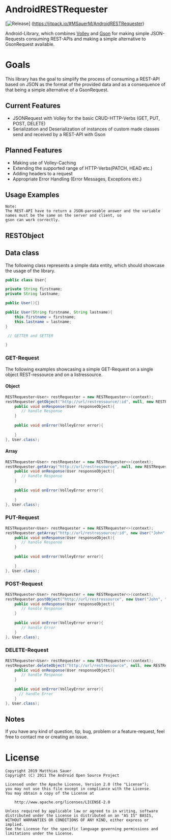 # AndroidRESTRequester

[![Release](https://jitpack.io/v/User/Repo.svg)]
(https://jitpack.io/#MSauerM/AndroidRESTRequester)

Android-Library, which combines [Volley](https://github.com/google/volley) and [Gson](https://github.com/google/gson) for making simple JSON-Requests consuming REST-APIs and making a simple alternative to GsonRequest available.

# Goals
This library has the goal to simplify the process of consuming  a REST-API based on JSON as the format of the provided data and as a consequence of that being a simple alternative of a GsonRequest. 

## Current Features

- JSONRequest with Volley for the basic CRUD-HTTP-Verbs (GET, PUT, POST, DELETE) 
- Serialization and Deserialization of instances of custom made classes send and received by a REST-API with Gson

## Planned Features

- Making use of Volley-Caching
- Extending the supported range of HTTP-Verbs(PATCH, HEAD etc.)
- Adding headers to a request
- Appropriate Error Handling (Error Messages, Exceptions etc.)

## Usage Examples 

    Note: 
    The REST-API have to return a JSON-parseable answer and the variable names must be the same on the server and client, so
    gson can work correctly.

## RESTObject



## Data class

The following class represents a simple data entity, which should showcase the usage of the library.
```java
public class User{

private String firstname;
private String lastname;

public User(){}

public User(String firstname, String lastname){
    this.firstname = firstname;
    this.lastname = lastname;
}

 // GETTER and SETTER 

}
```


### GET-Request

The following examples showcasing a simple GET-Request on a single object REST-ressource and on a listressource.

#### Object

```java
RESTRequester<User> restRequester = new RESTRequester<>(context);
restRequester.getObject("http://url/restressource/:id", null, new RESTRequestHandler<User>(){
    public void onResponse(User responseObject){
       // handle Response
    }
     
    public void onError(VolleyError error){
    
    }
}, User.class);

```

#### Array

```java
RESTRequester<User> restRequester = new RESTRequester<>(context);
restRequester.getArray("http://url/restressource", null, new RESTRequestHandler<User>(){
    public void onResponse(User responseObject){
       // handle Response
    }
     
    public void onError(VolleyError error){
    
    }
}, User.class);

```



### PUT-Request


```java
RESTRequester<User> restRequester = new RESTRequester<>(context);
restRequester.getArray("http://url/restressource/:id", new User("John", "Doe"), new RESTRequestHandler<User>(){
    public void onResponse(User responseObject){
       // handle Response
    }
     
    public void onError(VolleyError error){
    
    }
}, User.class);

```

### POST-Request


```java
RESTRequester<User> restRequester = new RESTRequester<>(context);
restRequester.postObject("http://url/restressource", new User("John", "Doe"), new RESTRequestHandler<User>(){
    public void onResponse(User responseObject){
       // handle Response
    }
     
    public void onError(VolleyError error){
       // handle Error
    }
}, User.class);

```

### DELETE-Request

```java
RESTRequester<User> restRequester = new RESTRequester<>(context);
restRequester.deleteObject("http://url/restressource", null, new RESTRequestHandler<User>(){
    public void onResponse(User responseObject){
       // handle Response
    }
     
    public void onError(VolleyError error){
      // handle Error
    }
}, User.class);

```

## Notes

If you have any kind of question, tip, bug, problem or a feature-request, feel free to contact me or creating an issue. 



# License

```
Copyright 2019 Matthias Sauer
Copyright (C) 2011 The Android Open Source Project

Licensed under the Apache License, Version 2.0 (the "License");
you may not use this file except in compliance with the License.
You may obtain a copy of the License at

    http://www.apache.org/licenses/LICENSE-2.0

Unless required by applicable law or agreed to in writing, software
distributed under the License is distributed on an "AS IS" BASIS,
WITHOUT WARRANTIES OR CONDITIONS OF ANY KIND, either express or implied.
See the License for the specific language governing permissions and
limitations under the License.
```
